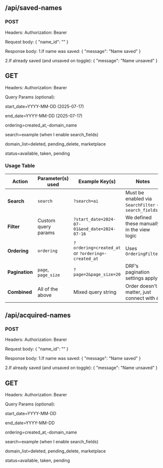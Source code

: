 ## /api/saved-names

### POST
Headers:
Authorization: Bearer <Clerk Token>

Request body:
{
  "name_id": "<UUID of a Name object>"
}


Response body:
1.If name was saved:
{ "message": "Name saved" }


2.If already saved (and unsaved on toggle):
{ "message": "Name unsaved" }



## GET
Headers:
Authorization: Bearer <Clerk Token>

Query Params (optional):

start_date=YYYY-MM-DD (2025-07-17)

end_date=YYYY-MM-DD (2025-07-17)

ordering=created_at,-domain_name

search=example (when I enable search_fields)

domain_list=deleted, pending_delete, marketplace

status=available, taken, pending


### Usage Table
| Action        | Parameter(s) used                | Example Key(s)                                          | Notes                            |
|---------------|----------------------------------|---------------------------------------------------------|----------------------------------|
| **Search**    | `search`                         | `?search=ai`                                            | Must be enabled via `SearchFilter` + `search_fields` |
| **Filter**    | Custom query params              | `?start_date=2024-07-01&end_date=2024-07-16`           | We defined these manually in the view logic         |
| **Ordering**  | `ordering`                       | `?ordering=created_at` or `?ordering=-created_at`      | Uses `OrderingFilter`                               |
| **Pagination**| `page`, `page_size`              | `?page=2&page_size=20`                                 | DRF’s pagination settings apply                     |
| **Combined**  | All of the above                 | Mixed query string                                     | Order doesn't matter, just connect with `&`         |




## /api/acquired-names

### POST
Headers:
Authorization: Bearer <Clerk Token>

Request body:
{
  "name_id": "<UUID of a Name object>"
}


Response body:
1.If name was saved:
{ "message": "Name saved" }


2.If already saved (and unsaved on toggle):
{ "message": "Name unsaved" }



## GET
Headers:
Authorization: Bearer <Clerk Token>

Query Params (optional):

start_date=YYYY-MM-DD

end_date=YYYY-MM-DD

ordering=created_at,-domain_name

search=example (when I enable search_fields)

domain_list=deleted, pending_delete, marketplace

status=available, taken, pending

